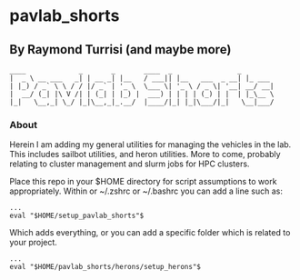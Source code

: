 # pavlab_shorts

## By Raymond Turrisi (and maybe more)
```
____             _       _       ____  _                _       
|  _ \ __ ___   _| | __ _| |__   / ___|| |__   ___  _ __| |_ ___ 
| |_) / _` \ \ / / |/ _` | '_ \  \___ \| '_ \ / _ \| '__| __/ __|
|  __/ (_| |\ V /| | (_| | |_) |  ___) | | | | (_) | |  | |_\__ \
|_|   \__,_| \_/ |_|\__,_|_.__/  |____/|_| |_|\___/|_|   \__|___/
```
### About 

Herein I am adding my general utilities for managing the vehicles in the lab. This includes sailbot utilities, and heron utilities. More to come, probably relating to cluster management and slurm jobs for HPC clusters. 

Place this repo in your $HOME directory for script assumptions to work appropriately. Within or ~/.zshrc or ~/.bashrc you can add a line such as:
```
...
eval "$HOME/setup_pavlab_shorts"$
```
Which adds everything, or you can add a specific folder which is related to your project. 

```
...
eval "$HOME/pavlab_shorts/herons/setup_herons"$
```

                                                                
